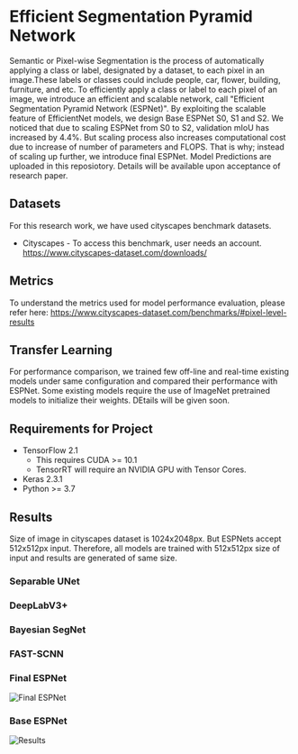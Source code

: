 # Efficient Segmentation Pyramid Network
Semantic or Pixel-wise Segmentation is the process of automatically applying a class or label, designated by a dataset, to each pixel in an image.These labels or classes could include people, car, flower, building, furniture, and etc. To efficiently apply a class or label to each pixel of an image, we introduce an efficient and scalable network, call "Efficient Segmentation Pyramid Network (ESPNet)". By exploiting the scalable feature of EfficientNet models, we design Base ESPNet S0, S1 and S2. We noticed that due to scaling ESPNet from S0 to S2, validation mIoU has increased by 4.4%. But scaling process also increases computational cost due to increase of number of parameters and FLOPS. That is why; instead of scaling up further, we introduce final ESPNet. Model Predictions are uploaded in this reposiotory. Details will be available upon acceptance of research paper.

## Datasets
For this research work, we have used cityscapes benchmark datasets.
* Cityscapes - To access this benchmark, user needs an account. https://www.cityscapes-dataset.com/downloads/              

## Metrics
To understand the metrics used for model performance evaluation, please  refer here: https://www.cityscapes-dataset.com/benchmarks/#pixel-level-results

## Transfer Learning
For performance comparison, we trained few off-line and real-time existing models under same configuration and compared their performance with ESPNet. Some existing models require the use of ImageNet pretrained models to initialize their weights. DEtails will be given soon.

## Requirements for Project
* TensorFlow 2.1
  * This requires CUDA >= 10.1
  * TensorRT will require an NVIDIA GPU with Tensor Cores.
* Keras 2.3.1
* Python >= 3.7

## Results
Size of image in cityscapes dataset is 1024x2048px. But ESPNets accept 512x512px input. Therefore, all models are trained with 512x512px size of input and results are generated of same size. 
### Separable UNet


### DeepLabV3+


### Bayesian SegNet


### FAST-SCNN


### Final ESPNet
![Final ESPNet](https://github.com/tanmaysingha/ESPNet/blob/master/Results/Final_ESPNet_Results/result1.png?raw=true)

### Base ESPNet
![Results](https://github.com/tanmaysingha/ESPNet/blob/master/Results/Final_ESPNet_Results/result2.png?raw=true)

